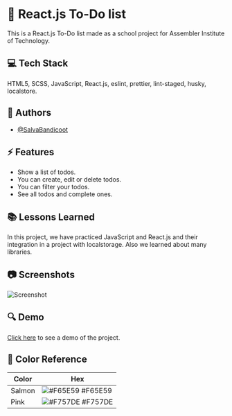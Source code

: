 
# 📜 React.js To-Do list

This is a React.js To-Do list made as a school project for Assembler Institute of Technology.
## 💻 Tech Stack

HTML5, SCSS, JavaScript, React.js, eslint, prettier, lint-staged, husky, localstore.

  
## 👤 Authors

- [@SalvaBandicoot](https://github.com/SalvaBandicoot)

  
## ⚡ Features

- Show a list of todos.
- You can create, edit or delete todos.
- You can filter your todos.
- See all todos and complete ones.
## 📚 Lessons Learned

In this project, we have practiced JavaScript and React.js and
their integration in a project with localstorage. Also we learned about many libraries.
  
## 📷 Screenshots

![Screenshot](https://i.ibb.co/Rv9fJ1V/todolist.png)
## 🔍 Demo

[Click here](https://salvabandicoot-todolist.netlify.app/) to see  a demo of the project.


  ## 🎨 Color Reference

| Color             | Hex                                                                |
| ----------------- | ------------------------------------------------------------------ |
| Salmon | ![#F65E59](https://via.placeholder.com/10/F65E59?text=+) #F65E59 |
| Pink | ![#F757DE](https://via.placeholder.com/10/F757DE?text=+) #F757DE |

